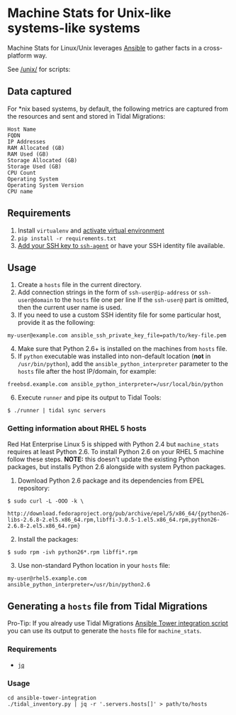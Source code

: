 # Machine Stats for Unix-like systems-like systems

Machine Stats for Linux/Unix leverages [Ansible](https://www.ansible.com/) to gather facts in a cross-platform way.

See [/unix/](unix/) for scripts:

## Data captured

For *nix based systems, by default, the following metrics are captured from the resources and sent and stored in Tidal Migrations:

```
Host Name
FQDN
IP Addresses
RAM Allocated (GB)
RAM Used (GB)
Storage Allocated (GB)
Storage Used (GB)
CPU Count
Operating System
Operating System Version
CPU name
```

## Requirements

1. Install `virtualenv` and [activate virtual environment](https://virtualenv.pypa.io/en/latest/user_guide.html)
2. `pip install -r requirements.txt`
3. [Add your SSH key to `ssh-agent`](https://help.github.com/articles/generating-a-new-ssh-key-and-adding-it-to-the-ssh-agent/#adding-your-ssh-key-to-the-ssh-agent) or have your SSH identity file available.

## Usage

1. Create a `hosts` file in the current directory.
2. Add connection strings in the form of `ssh-user@ip-address` or `ssh-user@domain` to the `hosts` file one per line If the `ssh-user@` part is omitted, then the current user name is used.
3. If you need to use a custom SSH identity file for some particular host, provide it as the following:
```
my-user@example.com ansible_ssh_private_key_file=path/to/key-file.pem
```
4. Make sure that Python 2.6+ is installed on the machines from `hosts` file.
5. If `python` executable was installed into non-default location (**not** in `/usr/bin/python`), add the `ansible_python_interpreter` parameter to the `hosts` file after the host IP/domain, for example:
```
freebsd.example.com ansible_python_interpreter=/usr/local/bin/python
```
6. Execute `runner` and pipe its output to Tidal Tools:
```
$ ./runner | tidal sync servers
```

### Getting information about RHEL 5 hosts

Red Hat Enterprise Linux 5 is shipped with Python 2.4 but `machine_stats` requires at least Python 2.6. To install Python 2.6 on your RHEL 5 machine follow these steps. **NOTE:** this doesn't update the existing Python packages, but installs Python 2.6 alongside with system Python packages.

1. Download Python 2.6 package and its dependencies from EPEL repository:
```
$ sudo curl -L -OOO -k \
    http://download.fedoraproject.org/pub/archive/epel/5/x86_64/{python26-libs-2.6.8-2.el5.x86_64.rpm,libffi-3.0.5-1.el5.x86_64.rpm,python26-2.6.8-2.el5.x86_64.rpm}
```
2. Install the packages:
```
$ sudo rpm -ivh python26*.rpm libffi*.rpm
```
3. Use non-standard Python location in your `hosts` file:
```
my-user@rhel5.example.com ansible_python_interpreter=/usr/bin/python2.6
```

## Generating a `hosts` file from Tidal Migrations

Pro-Tip: If you already use Tidal Migrations [Ansible Tower integration script](https://github.com/tidalmigrations/ansible-tower-integration) you can use its output to generate the `hosts` file for `machine_stats`.

### Requirements

* [`jq`](https://stedolan.github.io/jq/)

### Usage

```
cd ansible-tower-integration
./tidal_inventory.py | jq -r '.servers.hosts[]' > path/to/hosts
```
